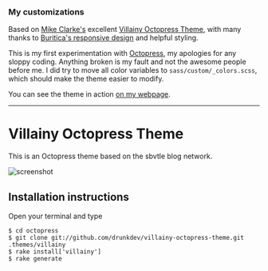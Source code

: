 ### My customizations

Based on [Mike Clarke's](https://github.com/mikeclarke) excellent [Villainy Octopress Theme](https://github.com/mikeclarke/villainy-octopress-theme), with many thanks to [Buritica's responsive design](https://github.com/Buritica/villainy-octopress-theme) and helpful styling.

This is my first experimentation with [Octopress](http://octopress.org), my apologies for any sloppy coding. Anything broken is my fault and not the awesome people before me. I did try to move all color variables to `sass/custom/_colors.scss`, which should make the theme easier to modify.

You can see the theme in action [on my webpage](http://garrickadenbuie.com).

---

# Villainy Octopress Theme

This is an Octopress theme based on the sbvtle blog network.

![screenshot](http://dl.dropbox.com/u/4479354/Screenshots/sih9btflej5s.png "Screenshot")

## Installation instructions

Open your terminal and type

    $ cd octopress
    $ git clone git://github.com/drunkdev/villainy-octopress-theme.git .themes/villainy
    $ rake install['villainy']
    $ rake generate
